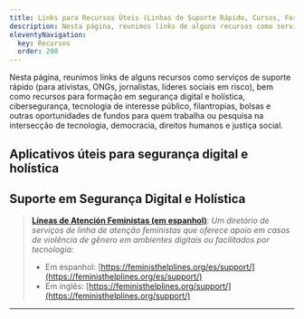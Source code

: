 ```yaml
---
title: Links para Recursos Úteis (Linhas de Suporte Rápido, Cursos, Formação, Fundos, Bolsas, etc)
description: Nesta página, reunimos links de alguns recursos como serviços de suporte rápido (para ativistas, ONGs, jornalistas, líderes sociais em risco), bem como recursos para formação em segurança digital e holística, cibersegurança, tecnologia de interesse público, filantropias, bolsas e outras oportunidades de fundos para quem trabalha ou pesquisa na intersecção de tecnologia, democracia, direitos humanos e justiça social.
eleventyNavigation:
  key: Recursos
  order: 200
---
```


Nesta página, reunimos links de alguns recursos como serviços de suporte rápido (para ativistas, ONGs, jornalistas, líderes sociais em risco), bem como recursos para formação em segurança digital e holística, cibersegurança, tecnologia de interesse público, filantropias, bolsas e outras oportunidades de fundos para quem trabalha ou pesquisa na intersecção de tecnologia, democracia, direitos humanos e justiça social.

## Aplicativos úteis para segurança digital e holística



## Suporte em Segurança Digital e Holística

> **[Líneas de Atención Feministas (em espanhol)](https://feministhelplines.org/es/support/)**:
> _Um diretório de serviços de linha de atenção feministas que oferece apoio em casos de violência de gênero em ambientes digitais ou facilitados por tecnologia:_
> - Em espanhol: [https://feministhelplines.org/es/support/](https://feministhelplines.org/es/support/)
> - Em inglês: [https://feministhelplines.org/support/](https://feministhelplines.org/support/)

<hr>

